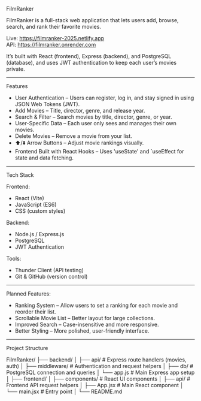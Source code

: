 FilmRanker

FilmRanker is a full-stack web application that lets users add, browse, search, and rank their favorite movies.

Live: https://filmranker-2025.netlify.app  
API: https://filmranker.onrender.com

It’s built with React (frontend), Express (backend), and PostgreSQL (database), and uses JWT authentication to keep each user’s movies private.

---

Features

- User Authentication – Users can register, log in, and stay signed in using JSON Web Tokens (JWT).
- Add Movies – Title, director, genre, and release year.
- Search & Filter – Search movies by title, director, genre, or year.
- User-Specific Data – Each user only sees and manages their own movies.
- Delete Movies – Remove a movie from your list.
- ⬆️/⬇️ Arrow Buttons – Adjust movie rankings visually.
- Frontend Built with React Hooks – Uses 'useState' and `useEffect for state and data fetching.

---

Tech Stack

Frontend:

- React (Vite)
- JavaScript (ES6)
- CSS (custom styles)

Backend:

- Node.js / Express.js
- PostgreSQL
- JWT Authentication

Tools:

- Thunder Client (API testing)
- Git & GitHub (version control)

---

Planned Features:

- Ranking System – Allow users to set a ranking for each movie and reorder their list.
- Scrollable Movie List – Better layout for large collections.
- Improved Search – Case-insensitive and more responsive.
- Better Styling – More polished, user-friendly interface.

---

Project Structure

FilmRanker/
├── backend/
│ ├── api/ # Express route handlers (movies, auth)
│ ├── middleware/ # Authentication and request helpers
│ ├── db/ # PostgreSQL connection and queries
│ └── app.js # Main Express app setup
│
├── frontend/
│ ├── components/ # React UI components
│ ├── api/ # Frontend API request helpers
│ ├── App.jsx # Main React component
│ └── main.jsx # Entry point
│
└── README.md
